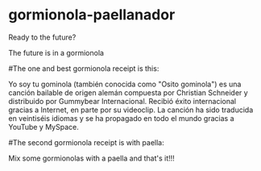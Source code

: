 # gormionola-paellanador
Ready to the future?

The future is in a gormionola


#The one and best gormionola receipt is this:

Yo soy tu gominola (también conocida como "Osito gominola") es una canción bailable de origen alemán compuesta por Christian Schneider y distribuido por Gummybear Internacional. Recibió éxito internacional gracias a Internet, en parte por su videoclip. La canción ha sido traducida en veintiséis idiomas y se ha propagado en todo el mundo gracias a YouTube y MySpace.


#The second gormionola receipt is with paella:

Mix some gormionolas with a paella and that's it!!!
